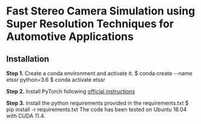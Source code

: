 # Fast Stereo Camera Simulation using Super Resolution Techniques for Automotive Applications

## Installation
**Step 1.** Create a conda environment and activate it.
$ conda create --name etssr python=3.6
$ conda activate etssr

**Step 2.** Install PyTorch following [official instructions](https://pytorch.org/get-started/locally/)

**Step 3.** Install the python requirements provided in the requirements.txt
$ pip install -r requirements.txt
The code has been tested on Ubuntu 18.04 with CUDA 11.4.